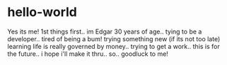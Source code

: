 # hello-world
Yes its me!
1st things first.. im Edgar
30 years of age..
tying to be a developer..
tired of being a bum!
trying something new (if its not too late)
learning life is really governed by money..
trying to get a work..
this is for the future..
i hope i'll make it thru..
so..
goodluck to me!
